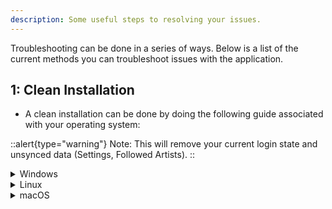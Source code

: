 ```yaml
---
description: Some useful steps to resolving your issues.
---
```


Troubleshooting can be done in a series of ways. Below is a list of the current methods you can troubleshoot issues with the application.

## 1: **Clean Installation**
* A clean installation can be done by doing the following guide associated with your operating system:

::alert{type="warning"}
Note: This will remove your current login state and unsynced data (Settings, Followed Artists).
::

<details>
<summary>Windows</summary>

1. Uninstall the `Cider` application using the control panel.
2. Delete the following folders: 
   * `%appdata%/Cider` (*If its present*)
   * `%LOCALAPPDATA%\Programs\cider` (*If its present*)
   * `%LOCALAPPDATA%\cider-updater` (*If its present*)
3. Reinstall `Cider`.
</details>

<details>
<summary>Linux</summary>

1. Uninstall the `Cider` application using your system uninstaller.
2. Delete the `.config/Cider` folder. (*If its present*)
3. Reinstall `Cider`.
</details>

<details>
<summary>macOS</summary>

1. Delete the `Cider.app` file from your Applications folder.
2. Delete the `Library/Application Support/Cider` folder. (*If its present*)
3. Reinstall `Cider`
</details>